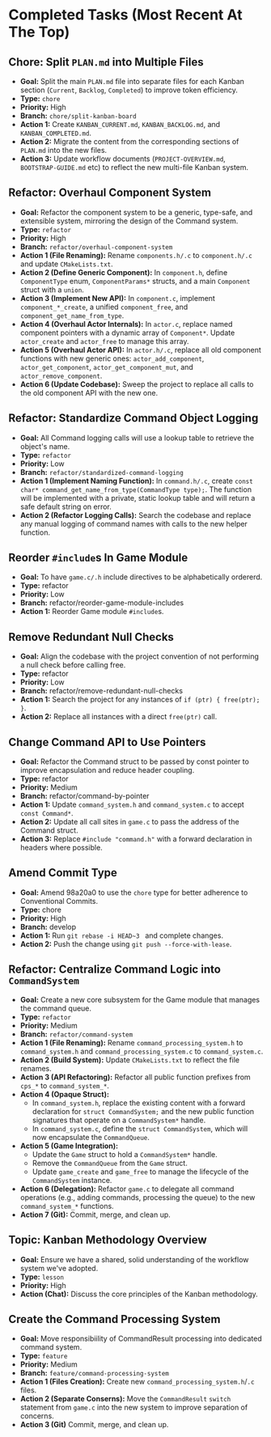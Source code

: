 # Completed Tasks (Most Recent At The Top)

## Chore: Split `PLAN.md` into Multiple Files
-   **Goal:** Split the main `PLAN.md` file into separate files for each Kanban section (`Current`, `Backlog`, `Completed`) to improve token efficiency.
-   **Type:** `chore`
-   **Priority:** High
-   **Branch:** `chore/split-kanban-board`
-   **Action 1:** Create `KANBAN_CURRENT.md`, `KANBAN_BACKLOG.md`, and `KANBAN_COMPLETED.md`.
-   **Action 2:** Migrate the content from the corresponding sections of `PLAN.md` into the new files.
-   **Action 3:** Update workflow documents (`PROJECT-OVERVIEW.md`, `BOOTSTRAP-GUIDE.md` etc) to reflect the new multi-file Kanban system.

## Refactor: Overhaul Component System
-   **Goal:** Refactor the component system to be a generic, type-safe, and extensible system, mirroring the design of the Command system.
-   **Type:** `refactor`
-   **Priority:** High
-   **Branch:** `refactor/overhaul-component-system`
-   **Action 1 (File Renaming):** Rename `components.h/.c` to `component.h/.c` and update `CMakeLists.txt`.
-   **Action 2 (Define Generic Component):** In `component.h`, define `ComponentType` enum, `ComponentParams*` structs, and a main `Component` struct with a `union`.
-   **Action 3 (Implement New API):** In `component.c`, implement `component_*_create`, a unified `component_free`, and `component_get_name_from_type`.
-   **Action 4 (Overhaul Actor Internals):** In `actor.c`, replace named component pointers with a dynamic array of `Component*`. Update `actor_create` and `actor_free` to manage this array.
-   **Action 5 (Overhaul Actor API):** In `actor.h/.c`, replace all old component functions with new generic ones: `actor_add_component`, `actor_get_component`, `actor_get_component_mut`, and `actor_remove_component`.
-   **Action 6 (Update Codebase):** Sweep the project to replace all calls to the old component API with the new one.

## Refactor: Standardize Command Object Logging
-   **Goal:** All Command logging calls will use a lookup table to retrieve the object's name.
-   **Type:** `refactor`
-   **Priority:** Low
-   **Branch:** `refactor/standardized-command-logging`
-   **Action 1 (Implement Naming Function):** In `command.h/.c`, create `const char* command_get_name_from_type(CommandType type);`. The function will be implemented with a private, static lookup table and will return a safe default string on error.
-   **Action 2 (Refactor Logging Calls):** Search the codebase and replace any manual logging of command names with calls to the new helper function.

## Reorder `#include`s In Game Module
-   **Goal:** To have `game.c/.h` include directives to be alphabetically ordererd.
-   **Type:** refactor
-   **Priority:** Low
-   **Branch:** refactor/reorder-game-module-includes
-   **Action 1:** Reorder Game module `#include`s.

## Remove Redundant Null Checks
-   **Goal:** Align the codebase with the project convention of not performing a null check before calling free.
-   **Type:** refactor
-   **Priority:** Low
-   **Branch:** refactor/remove-redundant-null-checks
-   **Action 1:** Search the project for any instances of `if (ptr) { free(ptr); }`.
-   **Action 2:** Replace all instances with a direct `free(ptr)` call.

## Change Command API to Use Pointers
-   **Goal:** Refactor the Command struct to be passed by const pointer to improve encapsulation and reduce header coupling.
-   **Type:** refactor
-   **Priority:** Medium
-   **Branch:** refactor/command-by-pointer
-   **Action 1:** Update `command_system.h` and `command_system.c` to accept `const Command*`.
-   **Action 2:** Update all call sites in `game.c` to pass the address of the Command struct.
-   **Action 3:** Replace `#include "command.h"` with a forward declaration in headers where possible.

## Amend Commit Type
-   **Goal:** Amend 98a20a0 to use the `chore` type for better adherence to Conventional Commits.
-   **Type:** chore
-   **Priority:** High
-   **Branch:** develop
-   **Action 1:** Run `git rebase -i HEAD~3 ` and complete changes.
-   **Action 2:** Push the change using `git push --force-with-lease`.

## Refactor: Centralize Command Logic into `CommandSystem`
-   **Goal:** Create a new core subsystem for the Game module that manages the command queue.
-   **Type:** `refactor`
-   **Priority:** Medium
-   **Branch:** `refactor/command-system`
-   **Action 1 (File Renaming):** Rename `command_processing_system.h` to `command_system.h` and `command_processing_system.c` to `command_system.c`.
-   **Action 2 (Build System):** Update `CMakeLists.txt` to reflect the file renames.
-   **Action 3 (API Refactoring):** Refactor all public function prefixes from `cps_*` to `command_system_*`.
-   **Action 4 (Opaque Struct):**
    -   In `command_system.h`, replace the existing content with a forward declaration for `struct CommandSystem;` and the new public function signatures that operate on a `CommandSystem*` handle.
    -   In `command_system.c`, define the `struct CommandSystem`, which will now encapsulate the `CommandQueue`.
-   **Action 5 (Game Integration):**
    -   Update the `Game` struct to hold a `CommandSystem*` handle.
    -   Remove the `CommandQueue` from the `Game` struct.
    -   Update `game_create` and `game_free` to manage the lifecycle of the `CommandSystem` instance.
-   **Action 6 (Delegation):** Refactor `game.c` to delegate all command operations (e.g., adding commands, processing the queue) to the new `command_system_*` functions.
-   **Action 7 (Git):** Commit, merge, and clean up.

## Topic: Kanban Methodology Overview
-   **Goal:** Ensure we have a shared, solid understanding of the workflow system we've adopted.
-   **Type:** `lesson`
-   **Priority:** High
-   **Action (Chat):** Discuss the core principles of the Kanban methodology.

## Create the Command Processing System
-   **Goal:** Move responsibiility of CommandResult processing into dedicated command system.
-   **Type:** `feature`
-   **Priority:** Medium
-   **Branch:** `feature/command-processing-system`
-   **Action 1 (Files Creation):** Create new `command_processing_system.h`/`.c` files.
-   **Action 2 (Separate Conserns):** Move the `CommandResult` `switch` statement from `game.c` into the new system to improve separation of concerns.
-   **Action 3 (Git)** Commit, merge, and clean up.
